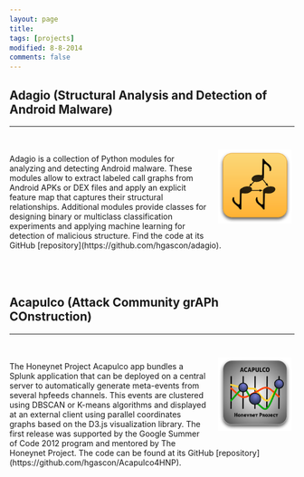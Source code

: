 ```yaml
---
layout: page
title: 
tags: [projects]
modified: 8-8-2014
comments: false
---
```



## Adagio (Structural Analysis and Detection of Android Malware)
---
<br>
<img class="project-img" src="../images/icon_adagio.png" style="width:130px;height:130x;float:right;margin:10px 5px 20px 20px;">
<br>
Adagio is a collection of Python modules for analyzing and detecting Android malware. These modules allow to extract labeled call graphs from Android APKs or DEX files and apply an explicit feature map that captures their structural relationships. Additional modules provide classes for designing binary or multiclass classification experiments and applying machine learning for detection of malicious structure. Find the code at its GitHub [repository](https://github.com/hgascon/adagio). 
<br><br><br><br>

## Acapulco (Attack Community grAPh COnstruction)
---
<br>
<img class="project-img" src="../images/icon_acapulco.png" style="width:130px;height:130x;float:right;margin:10px 5px 20px 20px;">
<br>
The Honeynet Project Acapulco app bundles a Splunk application that can be deployed on a central server to automatically generate meta-events from several hpfeeds channels. This events are clustered using DBSCAN or K-means algorithms and displayed at an external client using parallel coordinates graphs based on the D3.js visualization library. The first release was supported by the Google Summer of Code 2012 program and mentored by The Honeynet Project. The code can be found at its GitHub [repository](https://github.com/hgascon/Acapulco4HNP).
